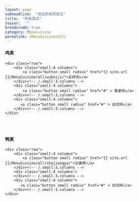 ```yaml
---
layout: page
subheadline:  "农庄所有的菜式"
title:  "所有菜式"
teaser:  "" 
breadcrumb: true
category: MenuCuisine
permalink: /MenuCuisine/all/
---
```


#### 鸡类
<div class="show-for-small menu-classify">

    <div class="row">
        <div class="small-4 columns">
            <a class="button small radius" href="{{ site.url }}/MenuCuisine/all/wubeiji/">五杯鸡</a>
        </div><!-- /.small-3.columns -->
        <div class="small-4 columns">
            <a class="button small radius" href="#" > 桑拿鸡</a>
        </div><!-- /.small-3.columns -->
        <div class="small-4 columns">
           <a class="button small radius" href="#" > 白切鸡</a>
        </div><!-- /.small-3.columns -->
    </div>

</div>
<br/><br/>

#### 鸭类 
<div class="show-for-small menu-classify">

    <div class="row">
        <div class="small-4 columns">
            <a class="button small radius" href="{{ site.url }}/MenuCuisine/all/shajiangya/">沙姜鸭</a>
        </div><!-- /.small-3.columns -->
        <div class="small-4 columns">
        </div><!-- /.small-3.columns -->
        <div class="small-4 columns">
           <a class="button small radius" href="#" > 白切鸡</a>
        </div><!-- /.small-3.columns -->
    </div>

</div>
